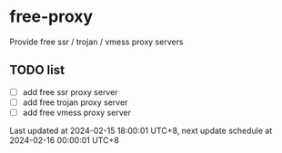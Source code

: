 
# free-proxy
Provide free ssr / trojan / vmess proxy servers


## TODO list
- [ ] add free ssr proxy server
- [ ] add free trojan proxy server
- [ ] add free vmess proxy server

Last updated at 2024-02-15 18:00:01 UTC+8, next update schedule at 2024-02-16 00:00:01 UTC+8

